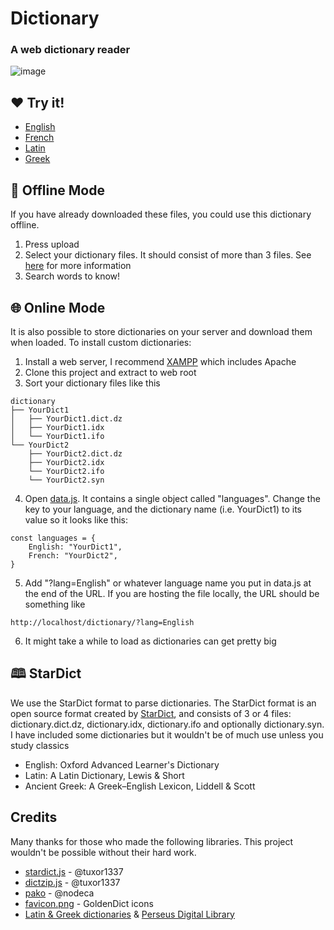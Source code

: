 # Dictionary

### A web dictionary reader
![image](https://github.com/jaydenlo08/dictionary/assets/77671261/036ac30f-1389-41e0-b290-f3310a30c0c4)

## <a name='offline'></a> ❤️ Try it!
* [English](https://jaydenlo08.github.io/dictionary/?lang=English)
* [French](https://jaydenlo08.github.io/dictionary/?lang=French)
* [Latin](https://jaydenlo08.github.io/dictionary/?lang=Latin)
* [Greek](https://jaydenlo08.github.io/dictionary/?lang=Greek)

## <a name='offline'></a> 🔗 Offline Mode
If you have already downloaded these files, you could use this dictionary offline.
1. Press upload
2. Select your dictionary files. It should consist of more than 3 files. See [here](#stardict) for more information
3. Search words to know!

## <a name='online'></a> 🌐 Online Mode
It is also possible to store dictionaries on your server and download them when loaded. To install custom dictionaries:
1. Install a web server, I recommend [XAMPP](https://www.apachefriends.org/download.html) which includes Apache
2. Clone this project and extract to web root
4. Sort your dictionary files like this
```
dictionary
├── YourDict1
│   ├── YourDict1.dict.dz
│   ├── YourDict1.idx
│   └── YourDict1.ifo
└── YourDict2
    ├── YourDict2.dict.dz
    ├── YourDict2.idx
    └── YourDict2.ifo
    └── YourDict2.syn
```
4. Open [data.js](data.js). It contains a single object called "languages". Change the key to your language, and the dictionary name (i.e. YourDict1) to its value so it looks like this:
```
const languages = {
    English: "YourDict1",
    French: "YourDict2",
}
```
5. Add "?lang=English" or whatever language name you put in data.js at the end of the URL. If you are hosting the file locally, the URL should be something like 
```
http://localhost/dictionary/?lang=English
```
6. It might take a while to load as dictionaries can get pretty big

## <a name='stardict'></a>🕮 StarDict
We use the StarDict format to parse dictionaries. The StarDict format is an open source format created by [StarDict](http://www.huzheng.org/stardict/), and consists of 3 or 4 files: dictionary.dict.dz, dictionary.idx, dictionary.ifo and optionally dictionary.syn.
I have included some dictionaries but it wouldn't be of much use unless you study classics
* English: Oxford Advanced Learner's Dictionary
* Latin: A Latin Dictionary, Lewis & Short
* Ancient Greek: A Greek–English Lexicon, Liddell & Scott

## <a name='credits'></a>Credits
Many thanks for those who made the following libraries. This project wouldn't be possible without their hard work.

* [stardict.js](https://framagit.org/tuxor1337/stardict.js) - @tuxor1337
* [dictzip.js](https://framagit.org/tuxor1337/dictzip.js) - @tuxor1337
* [pako](https://github.com/nodeca/pako) - @nodeca
* [favicon.png](https://github.com/goldendict/goldendict/blob/master/icons/icon32_sdict.png) - GoldenDict icons
* [Latin & Greek dictionaries](https://latin-dict.github.io/) & [Perseus Digital Library](http://www.perseus.tufts.edu/)
